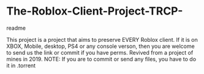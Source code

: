 # The-Roblox-Client-Project-TRCP-
readme

This project is a project that aims to preserve EVERY Roblox client. If it is on XBOX, Mobile, desktop, PS4 or any console verson, then you are welcome to send us the link or commit if you have perms. Revived from a project of mines in 2019.
NOTE: If you are to commit or send any files, you have to do it in .torrent


